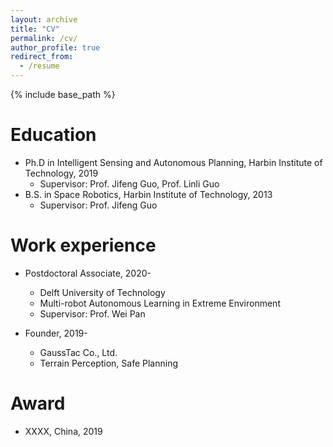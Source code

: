 ```yaml
---
layout: archive
title: "CV"
permalink: /cv/
author_profile: true
redirect_from:
  - /resume
---
```


{% include base_path %}

Education
======
* Ph.D in Intelligent Sensing and Autonomous Planning, Harbin Institute of Technology, 2019
  * Supervisor: Prof. Jifeng Guo, Prof. Linli Guo
* B.S. in Space Robotics, Harbin Institute of Technology, 2013
  * Supervisor: Prof. Jifeng Guo

Work experience
======
* Postdoctoral Associate, 2020-
  * Delft University of Technology
  * Multi-robot Autonomous Learning in Extreme Environment
  * Supervisor: Prof. Wei Pan

* Founder, 2019-
  * GaussTac Co., Ltd.
  * Terrain Perception, Safe Planning
  
Award
======
* XXXX, China, 2019
